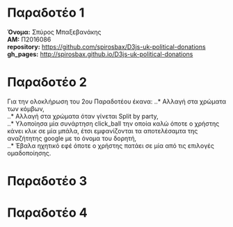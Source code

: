 # Παραδοτέο 1  

**Όνομα:** Σπύρος Μπαξεβανάκης  
**ΑΜ:** Π2016086  
**repository:** https://github.com/spirosbax/D3js-uk-political-donations  
**gh_pages:** http://spirosbax.github.io/D3js-uk-political-donations  

# Παραδοτέο 2  
Για την ολοκλήρωση του 2ου Παραδοτέου έκανα:
..* Αλλαγή στα χρώματα των κόμβων,  
..* Αλλαγή στα χρώματα όταν γίνεται Split by party,  
..* Υλοποίησα μία συνάρτηση click_ball την οποία καλώ όποτε ο χρήστης κάνει κλικ σε μία μπάλα, έτσι εμφανίζονται τα αποτελέσαμτα της αναζήτητης google με το όνομα του δορητή,   
..* Έβαλα ηχητικό εφέ όποτε ο χρήστης πατάει σε μία από τις επιλογές ομαδοποίησης.  
  
# Παραδοτέο 3  
# Παραδοτέο 4  
